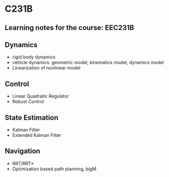 # C231B
## Learning notes for the course: EEC231B

## Dynamics
- rigid body dynamics
- vehicle dynamics: geometric model, kinematics model, dynamics model
- Linearization of nonlinear model

## Control
- Linear Quadratic Regulator
- Robust Control

## State Estimation
- Kalman Filter
- Extended Kalman Filter


## Navigation
- RRT/RRT*
- Optimization based path planning, bigM
